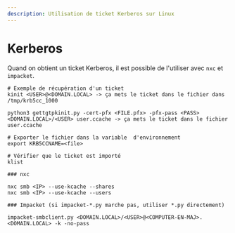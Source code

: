 ```yaml
---
description: Utilisation de ticket Kerberos sur Linux
---
```


# Kerberos

Quand on obtient un ticket Kerberos, il est possible de l'utiliser avec `nxc` et `impacket`.

```
# Exemple de récupération d'un ticket
kinit <USER>@<DOMAIN.LOCAL> -> ça mets le ticket dans le fichier dans /tmp/krb5cc_1000

python3 gettgtpkinit.py -cert-pfx <FILE.pfx> -pfx-pass <PASS> <DOMAIN.LOCAL>/<USER> user.ccache -> ça mets le ticket dans le fichier user.ccache

# Exporter le fichier dans la variable  d'environnement
export KRB5CCNAME=<file>

# Vérifier que le ticket est importé 
klist

### nxc

nxc smb <IP> --use-kcache --shares
nxc smb <IP> --use-kcache --users

### Impacket (si impacket-*.py marche pas, utiliser *.py directement)

impacket-smbclient.py <DOMAIN.LOCAL>/<USER>@<COMPUTER-EN-MAJ>.<DOMAIN.LOCAL> -k -no-pass
```
